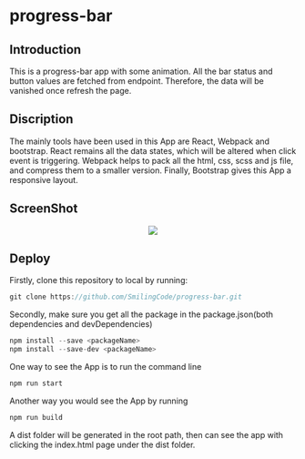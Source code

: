 # progress-bar

## Introduction

This is a progress-bar app with some animation. All the bar status and button values are fetched from endpoint. Therefore, the data will be vanished once refresh the page.

## Discription

The mainly tools have been used in this App are React, Webpack and bootstrap. React remains all the data states, which will be altered when click event is triggering. Webpack helps to pack all the html, css, scss and js file, and compress them to a smaller version. Finally, Bootstrap gives this App a responsive layout.

## ScreenShot

<p align="center"><img src="progress-bar/screenshots/1.png"></p>


## Deploy

Firstly, clone this repository to local by running:
```javascript
git clone https://github.com/SmilingCode/progress-bar.git
```

Secondly, make sure you get all the package in the package.json(both dependencies and devDependencies)
```javascript
npm install --save <packageName>
npm install --save-dev <packageName>
```

One way to see the App is to run the command line
```javascript
npm run start
```

Another way you would see the App by running
```javascript
npm run build
```

A dist folder will be generated in the root path, then can see the app with clicking the index.html page under the dist folder.
